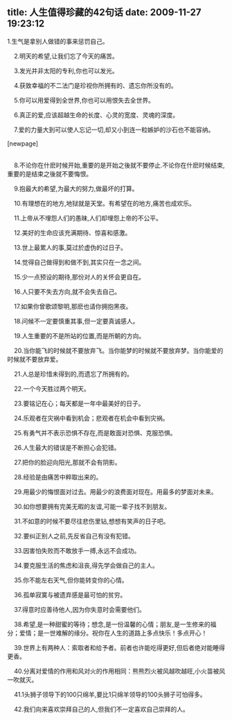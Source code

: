 title: 人生值得珍藏的42句话
date: 2009-11-27 19:23:12
---

<p>
	1.生气是拿别人做错的事来惩罚自己。&nbsp;&nbsp;</p>
<p>
	&nbsp;&nbsp;&nbsp; 2.明天的希望,让我们忘了今天的痛苦。&nbsp;&nbsp;</p>
<p>
	&nbsp;&nbsp;&nbsp; 3.发光并非太阳的专利,你也可以发光。&nbsp;&nbsp;</p>
<p>
	&nbsp;&nbsp;&nbsp; 4.获致幸福的不二法门是珍视你所拥有的、遗忘你所没有的。&nbsp;&nbsp;</p>
<p>
	&nbsp;&nbsp;&nbsp; 5.你可以用爱得到全世界,你也可以用恨失去全世界。&nbsp;&nbsp;</p>
<p>
	&nbsp;&nbsp;&nbsp; 6.真正的爱,应该超越生命的长度、心灵的宽度、灵魂的深度。&nbsp;&nbsp;</p>
<p>
	&nbsp;&nbsp;&nbsp; 7.爱的力量大到可以使人忘记一切,却又小到连一粒嫉妒的沙石也不能容纳。&nbsp;&nbsp;</p>
<p>
	[newpage]<br />
	&nbsp;</p>
<p>
	&nbsp;&nbsp;&nbsp; 8.不论你在什麽时候开始,重要的是开始之後就不要停止.不论你在什麽时候结束,重要的是结束之後就不要悔恨。&nbsp;&nbsp;</p>
<p>
	&nbsp;&nbsp;&nbsp; 9.抱最大的希望,为最大的努力,做最坏的打算。&nbsp;&nbsp;</p>
<p>
	&nbsp;&nbsp;&nbsp; 10.有理想在的地方,地狱就是天堂。有希望在的地方,痛苦也成欢乐。&nbsp;&nbsp;</p>
<p>
	&nbsp;&nbsp;&nbsp; 11.上帝从不埋怨人们的愚昧,人们却埋怨上帝的不公平。&nbsp;&nbsp;</p>
<p>
	&nbsp;&nbsp;&nbsp; 12.美好的生命应该充满期待、惊喜和感激。&nbsp;&nbsp;</p>
<p>
	&nbsp;&nbsp;&nbsp; 13.世上最累人的事,莫过於虚伪的过日子。&nbsp;&nbsp;</p>
<p>
	&nbsp;&nbsp;&nbsp; 14.觉得自己做得到和做不到,其实只在一念之间。&nbsp;&nbsp;</p>
<p>
	&nbsp;&nbsp;&nbsp; 15.少一点预设的期待,那份对人的关怀会更自在。&nbsp;&nbsp;</p>
<p>
	&nbsp;&nbsp;&nbsp; 16.人只要不失去方向,就不会失去自己。&nbsp;&nbsp;</p>
<p>
	&nbsp;&nbsp;&nbsp; 17.如果你曾歌颂黎明,那麽也请你拥抱黑夜。&nbsp;&nbsp;</p>
<p>
	&nbsp;&nbsp;&nbsp; 18.问候不一定要慎重其事,但一定要真诚感人。&nbsp;&nbsp;</p>
<p>
	&nbsp;&nbsp;&nbsp; 19.人生重要的不是所站的位置,而是所朝的方向。&nbsp;&nbsp;</p>
<p>
	&nbsp;&nbsp;&nbsp; 20.当你能飞的时候就不要放弃飞。当你能梦的时候就不要放弃梦。当你能爱的时候就不要放弃爱。&nbsp;&nbsp;</p>
<p>
	&nbsp;&nbsp;&nbsp; 21.人总是珍惜未得到的,而遗忘了所拥有的。&nbsp;&nbsp;</p>
<p>
	&nbsp;&nbsp;&nbsp; 22.一个今天胜过两个明天。&nbsp;&nbsp;</p>
<p>
	&nbsp;&nbsp;&nbsp; 23.要铭记在心；每天都是一年中最美好的日子。&nbsp;&nbsp;</p>
<p>
	&nbsp;&nbsp;&nbsp; 24.乐观者在灾祸中看到机会；悲观者在机会中看到灾祸。&nbsp;&nbsp;</p>
<p>
	&nbsp;&nbsp;&nbsp; 25.有勇气并不表示恐惧不存在,而是敢面对恐惧、克服恐惧。&nbsp;&nbsp;</p>
<p>
	&nbsp;&nbsp;&nbsp; 26.人生最大的错误是不断担心会犯错。&nbsp;&nbsp;</p>
<p>
	&nbsp;&nbsp;&nbsp; 27.把你的脸迎向阳光,那就不会有阴影。&nbsp;&nbsp;</p>
<p>
	&nbsp;&nbsp;&nbsp; 28.经验是由痛苦中粹取出来的。&nbsp;&nbsp;</p>
<p>
	&nbsp;&nbsp;&nbsp; 29.用最少的悔恨面对过去。用最少的浪费面对现在。用最多的梦面对未来。&nbsp;&nbsp;</p>
<p>
	&nbsp;&nbsp;&nbsp; 30.如你想要拥有完美无暇的友谊,可能一辈子找不到朋友。&nbsp;&nbsp;</p>
<p>
	&nbsp;&nbsp;&nbsp; 31.不如意的时候不要尽往悲伤里钻,想想有笑声的日子吧。&nbsp;&nbsp;</p>
<p>
	&nbsp;&nbsp;&nbsp; 32.要纠正别人之前,先反省自己有没有犯错。&nbsp;&nbsp;</p>
<p>
	&nbsp;&nbsp;&nbsp; 33.因害怕失败而不敢放手一搏,永远不会成功。&nbsp;&nbsp;</p>
<p>
	&nbsp;&nbsp;&nbsp; 34.要克服生活的焦虑和沮丧,得先学会做自己的主人。&nbsp;&nbsp;</p>
<p>
	&nbsp;&nbsp;&nbsp; 35.你不能左右天气,但你能转变你的心情。&nbsp;&nbsp;</p>
<p>
	&nbsp;&nbsp;&nbsp; 36.孤单寂寞与被遗弃感是最可怕的贫穷。&nbsp;&nbsp;</p>
<p>
	&nbsp;&nbsp;&nbsp; 37.得意时应善待他人,因为你失意时会需要他们。&nbsp;&nbsp;</p>
<p>
	&nbsp;&nbsp;&nbsp; 38.希望,是一种甜蜜的等待；想念,是一份温馨的心情；朋友,是一生修来的福分；爱情；是一世难解的缘分。祝你在人生的道路上多点快乐！多点开心！&nbsp;&nbsp;</p>
<p>
	&nbsp;&nbsp;&nbsp; 39.世界上有两种人：索取者和给予者。前者也许能吃得更好,但后者绝对能睡得更香。&nbsp;&nbsp;</p>
<p>
	&nbsp;&nbsp;&nbsp; 40.分离对爱情的作用和风对火的作用相同：熊熊烈火被风越吹越旺,小火苗被风一吹就灭。&nbsp;&nbsp;</p>
<p>
	&nbsp;&nbsp;&nbsp; 41.1头狮子领导下的100只绵羊,要比1只绵羊领导的100头狮子可怕得多。&nbsp;&nbsp;</p>
<p>
	&nbsp;&nbsp;&nbsp; 42.我们向来喜欢崇拜自己的人,但我们不一定喜欢自己崇拜的人。</p>
